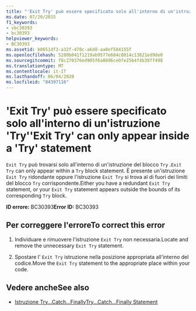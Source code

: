 ```yaml
---
title: "'Exit Try' può essere specificato solo all'interno di un'istruzione 'Try'"
ms.date: 07/20/2015
f1_keywords:
- vbc30393
- bc30393
helpviewer_keywords:
- BC30393
ms.assetid: b8651df3-a32f-478c-a6d8-aa0ef584155f
ms.openlocfilehash: 5280b041f1219ab9577e684c0814c13821ed9de0
ms.sourcegitcommit: f8c270376ed905f6a8896ce0fe25b4f4b38ff498
ms.translationtype: MT
ms.contentlocale: it-IT
ms.lasthandoff: 06/04/2020
ms.locfileid: "84397116"
---
```

# <a name="exit-try-can-only-appear-inside-a-try-statement"></a><span data-ttu-id="af0ac-102">'Exit Try' può essere specificato solo all'interno di un'istruzione 'Try'</span><span class="sxs-lookup"><span data-stu-id="af0ac-102">'Exit Try' can only appear inside a 'Try' statement</span></span>
<span data-ttu-id="af0ac-103">`Exit Try` può trovarsi solo all'interno di un'istruzione del blocco `Try` .</span><span class="sxs-lookup"><span data-stu-id="af0ac-103">`Exit Try` can only appear within a `Try` block statement.</span></span> <span data-ttu-id="af0ac-104">È presente un'istruzione `Exit Try` ridondante oppure l'istruzione `Exit Try` si trova al di fuori dei limiti del blocco `Try` corrispondente.</span><span class="sxs-lookup"><span data-stu-id="af0ac-104">Either you have a redundant `Exit Try` statement, or your `Exit Try` statement appears outside the bounds of its corresponding `Try` block.</span></span>  
  
 <span data-ttu-id="af0ac-105">**ID errore:** BC30393</span><span class="sxs-lookup"><span data-stu-id="af0ac-105">**Error ID:** BC30393</span></span>  
  
## <a name="to-correct-this-error"></a><span data-ttu-id="af0ac-106">Per correggere l'errore</span><span class="sxs-lookup"><span data-stu-id="af0ac-106">To correct this error</span></span>  
  
1. <span data-ttu-id="af0ac-107">Individuare e rimuovere l'istruzione `Exit Try` non necessaria.</span><span class="sxs-lookup"><span data-stu-id="af0ac-107">Locate and remove the unnecessary `Exit Try` statement.</span></span>  
  
2. <span data-ttu-id="af0ac-108">Spostare l' `Exit Try` istruzione nella posizione appropriata all'interno del codice.</span><span class="sxs-lookup"><span data-stu-id="af0ac-108">Move the `Exit Try` statement to the appropriate place within your code.</span></span>  
  
## <a name="see-also"></a><span data-ttu-id="af0ac-109">Vedere anche</span><span class="sxs-lookup"><span data-stu-id="af0ac-109">See also</span></span>

- [<span data-ttu-id="af0ac-110">Istruzione Try...Catch...Finally</span><span class="sxs-lookup"><span data-stu-id="af0ac-110">Try...Catch...Finally Statement</span></span>](../language-reference/statements/try-catch-finally-statement.md)
